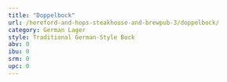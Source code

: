 ```yaml
---
title: "Doppelbock"
url: /hereford-and-hops-steakhouse-and-brewpub-3/doppelbock/
category: German Lager
style: Traditional German-Style Bock
abv: 0
ibu: 0
srm: 0
upc: 0
---
```


